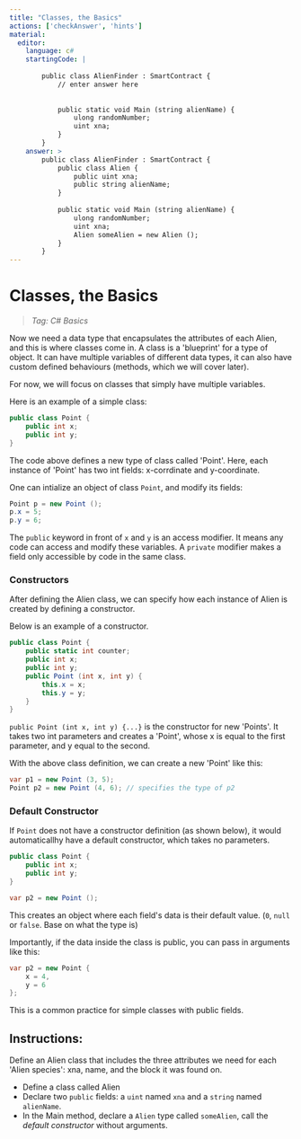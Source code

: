```yaml
---
title: "Classes, the Basics"
actions: ['checkAnswer', 'hints']
material: 
  editor:
    language: c#
    startingCode: |
    
        public class AlienFinder : SmartContract {
            // enter answer here
            
            
            public static void Main (string alienName) {
                ulong randomNumber;
                uint xna; 
            }
        }
    answer: > 
        public class AlienFinder : SmartContract {
            public class Alien {
                public uint xna;
                public string alienName;
            }
            
            public static void Main (string alienName) {
                ulong randomNumber;
                uint xna; 
                Alien someAlien = new Alien (); 
            }
        }
---
```


# Classes, the Basics
> *Tag: C# Basics*

Now we need a data type that encapsulates the attributes of each Alien, and this is where classes come in. A class is a 'blueprint' for a type of object. It can have multiple variables of different data types, it can also have custom defined behaviours (methods, which we will cover later). 

For now, we will focus on classes that simply have multiple variables. 

Here is an example of a simple class: 

```c#
public class Point {
    public int x;
    public int y;
}
```

The code above defines a new type of class called 'Point'. Here, each instance of 'Point' has two int fields: x-corrdinate and y-coordinate. 

One can intialize an object of class `Point`, and modify its fields: 

```c#
Point p = new Point (); 
p.x = 5; 
p.y = 6; 
```

The `public` keyword in front of `x` and `y` is an access modifier. It means any code can access and modify these variables. A `private` modifier makes a field only accessible by code in the same class. 

### Constructors

After defining the Alien class, we can specify how each instance of Alien is created by defining a constructor. 

Below is an example of a constructor. 

```c#
public class Point {
    public static int counter; 
    public int x;
    public int y;
    public Point (int x, int y) {
        this.x = x;
        this.y = y;
    }
}
```

`public Point (int x, int y) {...}` is the constructor for new 'Points'. It takes two int parameters and creates a 'Point', whose x is equal to the first parameter, and y equal to the second. 

With the above class definition, we can create a new 'Point' like this: 

```c#
var p1 = new Point (3, 5);
Point p2 = new Point (4, 6); // specifies the type of p2
```

### Default Constructor

If `Point` does not have a constructor definition (as shown below), it would automaticallhy have a default constructor, which takes no parameters. 
```c#
public class Point {
    public int x;
    public int y;
}

var p2 = new Point (); 
```
This creates an object where each field's data is their default value. (`0`, `null` or `false`. Base on what the type is)

Importantly, if the data inside the class is public, you can pass in arguments like this: 

```c#
var p2 = new Point {
    x = 4,
    y = 6
}; 
```
This is a common practice for simple classes with public fields. 


## Instructions: 

Define an Alien class that includes the three attributes we need for each 'Alien species': xna, name, and the block it was found on. 

- Define a class called Alien
- Declare two `public` fields: a `uint` named `xna` and a `string` named `alienName`. 
- In the Main method, declare a `Alien` type called `someAlien`, call the *default constructor* without arguments. 

